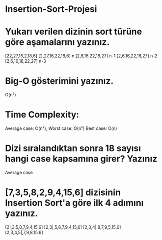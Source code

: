 # Insertion-Sort-Projesi

# Yukarı verilen dizinin sort türüne göre aşamalarını yazınız.

[22,27,16,2,18,6] 
[2,27,16,22,18,6] n
[2,6,16,22,18,27] n-1
[2,6,16,22,18,27] n-2
[2,6,16,18,22,27] n-3

# Big-O gösterimini yazınız.

O(n²)

# Time Complexity: 

Average case: O(n²),
Worst case: O(n²) 
Best case: O(n)

# Dizi sıralandıktan sonra 18 sayısı hangi case kapsamına girer? Yazınız

Average case

# [7,3,5,8,2,9,4,15,6] dizisinin Insertion Sort'a göre ilk 4 adımını yazınız.
[2|,3,5,8,7,9,4,15,6]
[2,3|,5,8,7,9,4,15,6]
[2,3,4|,8,7,9,5,15,6]
[2,3,4,5|,7,9,8,15,6]
